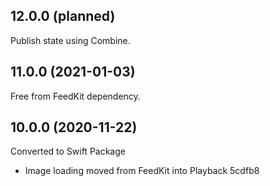 ## 12.0.0 (planned)

Publish state using Combine. 

## 11.0.0 (2021-01-03)

Free from FeedKit dependency.

## 10.0.0 (2020-11-22)

Converted to Swift Package

- Image loading moved from FeedKit into Playback 5cdfb8
